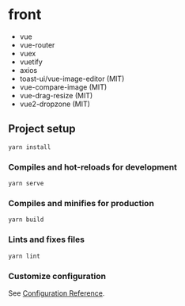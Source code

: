 # front

- vue
- vue-router
- vuex
- vuetify
- axios
- toast-ui/vue-image-editor (MIT)
- vue-compare-image (MIT)
- vue-drag-resize (MIT)
- vue2-dropzone (MIT)



## Project setup

```
yarn install
```

### Compiles and hot-reloads for development
```
yarn serve
```

### Compiles and minifies for production
```
yarn build
```

### Lints and fixes files
```
yarn lint
```

### Customize configuration
See [Configuration Reference](https://cli.vuejs.org/config/).

